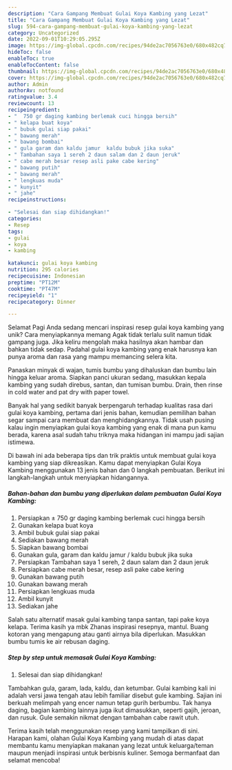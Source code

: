 ```yaml
---
description: "Cara Gampang Membuat Gulai Koya Kambing yang Lezat"
title: "Cara Gampang Membuat Gulai Koya Kambing yang Lezat"
slug: 594-cara-gampang-membuat-gulai-koya-kambing-yang-lezat
category: Uncategorized
date: 2022-09-01T10:29:05.295Z
image: https://img-global.cpcdn.com/recipes/94de2ac7056763e0/680x482cq70/gulai-koya-kambing-foto-resep-utama.jpg
hideToc: false
enableToc: true
enableTocContent: false
thumbnail: https://img-global.cpcdn.com/recipes/94de2ac7056763e0/680x482cq70/gulai-koya-kambing-foto-resep-utama.jpg
cover: https://img-global.cpcdn.com/recipes/94de2ac7056763e0/680x482cq70/gulai-koya-kambing-foto-resep-utama.jpg
author: Admin
authorAv: notfound
ratingvalue: 3.4
reviewcount: 13
recipeingredient:
- "  750 gr daging kambing berlemak cuci hingga bersih"
- " kelapa buat koya"
- " bubuk gulai siap pakai"
- " bawang merah"
- " bawang bombai"
- " gula garam dan kaldu jamur  kaldu bubuk jika suka"
- " Tambahan saya 1 sereh 2 daun salam dan 2 daun jeruk"
- " cabe merah besar resep asli pake cabe kering"
- " bawang putih"
- " bawang merah"
- " lengkuas muda"
- " kunyit"
- " jahe"
recipeinstructions:

- "Selesai dan siap dihidangkan!"
categories:
- Resep
tags:
- gulai
- koya
- kambing

katakunci: gulai koya kambing 
nutrition: 295 calories
recipecuisine: Indonesian
preptime: "PT12M"
cooktime: "PT47M"
recipeyield: "1"
recipecategory: Dinner

---
```



Selamat Pagi Anda sedang mencari inspirasi resep gulai koya kambing yang unik? Cara menyiapkannya memang Agak tidak terlalu sulit namun tidak gampang juga. Jika keliru mengolah maka hasilnya akan hambar dan bahkan tidak sedap. Padahal gulai koya kambing yang enak harusnya kan punya aroma dan rasa yang mampu memancing selera kita.


Panaskan minyak di wajan, tumis bumbu yang dihaluskan dan bumbu lain hingga keluar aroma. Siapkan panci ukuran sedang, masukkan kepala kambing yang sudah direbus, santan, dan tumisan bumbu. Drain, then rinse in cold water and pat dry with paper towel.

Banyak hal yang sedikit banyak berpengaruh terhadap kualitas rasa dari gulai koya kambing, pertama dari jenis bahan, kemudian pemilihan bahan segar sampai cara membuat dan menghidangkannya. Tidak usah pusing kalau ingin menyiapkan gulai koya kambing yang enak di mana pun kamu berada, karena asal sudah tahu triknya maka hidangan ini mampu jadi sajian istimewa.


Di bawah ini ada beberapa tips dan trik praktis untuk membuat gulai koya kambing yang siap dikreasikan. Kamu dapat menyiapkan Gulai Koya Kambing menggunakan 13 jenis bahan dan 0 langkah pembuatan. Berikut ini langkah-langkah untuk menyiapkan hidangannya.

<!--inarticleads1-->

##### Bahan-bahan dan bumbu yang diperlukan dalam pembuatan Gulai Koya Kambing:

1. Persiapkan  ± 750 gr daging kambing berlemak cuci hingga bersih
1. Gunakan  kelapa buat koya
1. Ambil  bubuk gulai siap pakai
1. Sediakan  bawang merah
1. Siapkan  bawang bombai
1. Gunakan  gula, garam dan kaldu jamur / kaldu bubuk jika suka
1. Persiapkan  Tambahan saya 1 sereh, 2 daun salam dan 2 daun jeruk
1. Persiapkan  cabe merah besar, resep asli pake cabe kering
1. Gunakan  bawang putih
1. Gunakan  bawang merah
1. Persiapkan  lengkuas muda
1. Ambil  kunyit
1. Sediakan  jahe


Salah satu alternatif masak gulai kambing tanpa santan, tapi pake koya kelapa. Terima kasih ya mbk Zhanas inspirasi resepnya, mantul. Buang kotoran yang mengapung atau ganti airnya bila diperlukan. Masukkan bumbu tumis ke air rebusan daging. 

<!--inarticleads2-->

##### Step by step untuk memasak Gulai Koya Kambing:


1. Selesai dan siap dihidangkan!

Tambahkan gula, garam, lada, kaldu, dan ketumbar. Gulai kambing kali ini adalah versi jawa tengah atau lebih familiar disebut gule kambing. Sajian ini berkuah melimpah yang encer namun tetap gurih berbumbu. Tak hanya daging, bagian kambing lainnya juga ikut dimasukkan, seperti gajih, jeroan, dan rusuk. Gule semakin nikmat dengan tambahan cabe rawit utuh. 

Terima kasih telah menggunakan resep yang kami tampilkan di sini. Harapan kami, olahan Gulai Koya Kambing yang mudah di atas dapat membantu kamu menyiapkan makanan yang lezat untuk keluarga/teman maupun menjadi inspirasi untuk berbisnis kuliner. Semoga bermanfaat dan selamat mencoba!

